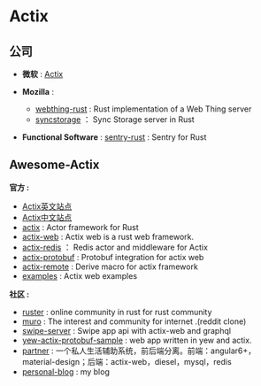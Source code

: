 # Actix

## 公司

- **微软** : [Actix](https://github.com/actix)

- **Mozilla** : 
  - [webthing-rust](https://github.com/mozilla-iot/webthing-rust) : Rust implementation of a Web Thing server
  - [syncstorage](https://github.com/mozilla-services/syncstorage-rs) ： Sync Storage server in Rust

- **Functional Software** : [sentry-rust](https://github.com/getsentry/sentry-rust) : Sentry for Rust

## Awesome-Actix

**官方 :**

- [Actix英文站点](https://actix.rs/)
- [Actix中文站点](https://actix-cn.github.io/)
- [actix](https://github.com/actix/actix) : Actor framework for Rust
- [actix-web](https://github.com/actix/actix-web) : Actix web is a rust web framework.
- [actix-redis](https://github.com/actix/actix-redis) ： Redis actor and middleware for Actix
- [actix-protobuf](https://github.com/actix/actix-protobuf) : Protobuf integration for actix web
- [actix-remote](https://github.com/actix/actix-remote) : Derive macro for actix framework
- [examples](https://github.com/actix/examples) : Actix web examples

**社区 :**

- [ruster](https://github.com/ruster-xyz/ruster) : online community in rust for rust community
- [muro](https://github.com/OUISRC/muro) : The interest and community for internet .(reddit clone)
- [swipe-server](https://github.com/swipe-app/swipe-server) : Swipe app api with actix-web and graphql
- [yew-actix-protobuf-sample](https://github.com/havarnov/yew-actix-protobuf-sample) : web app written in yew and actix.
- [partner](https://github.com/yinyanlv/partner) : 一个私人生活辅助系统，前后端分离。前端：angular6+，material-design；后端：actix-web，diesel，mysql，redis
- [personal-blog](https://github.com/davidarmstronglewis/personal-blog) : my blog